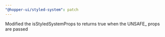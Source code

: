 ```yaml
---
"@hopper-ui/styled-system": patch
---
```


Modified the isStyledSystemProps to returns true when the UNSAFE\_ props are passed
